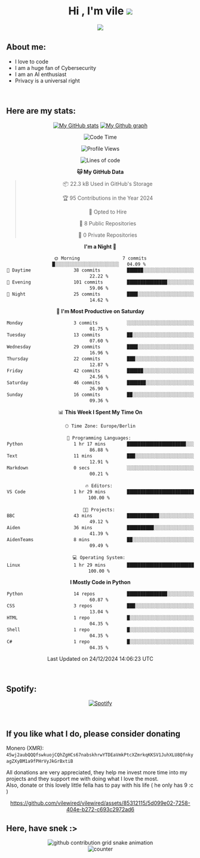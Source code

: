 <h1 align="center">Hi , I'm vile <img src="https://media.giphy.com/media/hvRJCLFzcasrR4ia7z/giphy.gif" width="35"></h1>
<p align="center">
  <a href="https://github.com/viledissociation"><img src="https://readme-typing-svg.demolab.com?font=Roboto+Mono&weight=300&size=28&duration=4000&pause=100&color=C109F7&center=true&vCenter=true&width=580&height=127&lines=I'm+a+programmer;I'm+an+AI+enthusiast;I'm+a+big+fan+of+Neural+Networks;I'm+interested+in+Computer+Science;I+love+Cybersecurity;By+the+way+I+use+Arch+%F0%9F%92%80"></a>
</p>

## About me:

- I love to code
- I am a huge fan of Cybersecurity
- I am an AI enthusiast
- Privacy is a universal right

<br>

## Here are my stats:

<div align="center">
    
 [![My GitHub stats](https://github-readme-stats.vercel.app/api?username=vilewired&count_private=true&show_icons=true&theme=radical)](https://github.com/vilewired)
 [![My Github graph](http://github-profile-summary-cards.vercel.app/api/cards/profile-details?username=vilewired&theme=radical)](https://github.com/vilewired)

<!--START_SECTION:waka-->
![Code Time](http://img.shields.io/badge/Code%20Time-369%20hrs%2033%20mins-blue)

![Profile Views](http://img.shields.io/badge/Profile%20Views-1-blue)

![Lines of code](https://img.shields.io/badge/From%20Hello%20World%20I%27ve%20Written-45.9%20thousand%20lines%20of%20code-blue)

**🐱 My GitHub Data** 

> 📦 22.3 kB Used in GitHub's Storage 
 > 
> 🏆 95 Contributions in the Year 2024
 > 
> 💼 Opted to Hire
 > 
> 📜 8 Public Repositories 
 > 
> 🔑 0 Private Repositories 
 > 
**I'm a Night 🦉** 

```text
🌞 Morning                7 commits           █░░░░░░░░░░░░░░░░░░░░░░░░   04.09 % 
🌆 Daytime                38 commits          ██████░░░░░░░░░░░░░░░░░░░   22.22 % 
🌃 Evening                101 commits         ███████████████░░░░░░░░░░   59.06 % 
🌙 Night                  25 commits          ████░░░░░░░░░░░░░░░░░░░░░   14.62 % 
```
📅 **I'm Most Productive on Saturday** 

```text
Monday                   3 commits           ░░░░░░░░░░░░░░░░░░░░░░░░░   01.75 % 
Tuesday                  13 commits          ██░░░░░░░░░░░░░░░░░░░░░░░   07.60 % 
Wednesday                29 commits          ████░░░░░░░░░░░░░░░░░░░░░   16.96 % 
Thursday                 22 commits          ███░░░░░░░░░░░░░░░░░░░░░░   12.87 % 
Friday                   42 commits          ██████░░░░░░░░░░░░░░░░░░░   24.56 % 
Saturday                 46 commits          ███████░░░░░░░░░░░░░░░░░░   26.90 % 
Sunday                   16 commits          ██░░░░░░░░░░░░░░░░░░░░░░░   09.36 % 
```


📊 **This Week I Spent My Time On** 

```text
🕑︎ Time Zone: Europe/Berlin

💬 Programming Languages: 
Python                   1 hr 17 mins        ██████████████████████░░░   86.88 % 
Text                     11 mins             ███░░░░░░░░░░░░░░░░░░░░░░   12.91 % 
Markdown                 0 secs              ░░░░░░░░░░░░░░░░░░░░░░░░░   00.21 % 

🔥 Editors: 
VS Code                  1 hr 29 mins        █████████████████████████   100.00 % 

🐱‍💻 Projects: 
BBC                      43 mins             ████████████░░░░░░░░░░░░░   49.12 % 
Aiden                    36 mins             ██████████░░░░░░░░░░░░░░░   41.39 % 
AidenTeams               8 mins              ██░░░░░░░░░░░░░░░░░░░░░░░   09.49 % 

💻 Operating System: 
Linux                    1 hr 29 mins        █████████████████████████   100.00 % 
```

**I Mostly Code in Python** 

```text
Python                   14 repos            ███████████████░░░░░░░░░░   60.87 % 
CSS                      3 repos             ███░░░░░░░░░░░░░░░░░░░░░░   13.04 % 
HTML                     1 repo              █░░░░░░░░░░░░░░░░░░░░░░░░   04.35 % 
Shell                    1 repo              █░░░░░░░░░░░░░░░░░░░░░░░░   04.35 % 
C#                       1 repo              █░░░░░░░░░░░░░░░░░░░░░░░░   04.35 % 
```




 Last Updated on 24/12/2024 14:06:23 UTC
<!--END_SECTION:waka-->
</div>
<br>

## Spotify:

<div align="center">

[![Spotify](https://whois-hoeless.vercel.app/api/spotify?background_color=0d1117&border_color=090d13)](https://open.spotify.com/user/heanchenhorst)
</div>

<br>

## If you like what I do, please consider donating

Monero (XMR): ```45wj2aubQQQfswkuojCQhZgHCs67nabskhrwYTDEaVmkPtcXZmrkqKKSV1JuhXLU8QfnkyagZXyBM1a9fPHrVyJkGrBxtiB```

All donations are very appreciated, they help me invest more time into my projects and they support me with doing what I love the most.  
Also, donate or this lovely little fella has to pay with his life (  he only has 9 :c  )

<div align="center">


https://github.com/vilewired/vilewired/assets/85312115/5d099e02-7258-404e-b272-c693c2972ad6


</div>

## Here, have snek :>
<div align="center">
<picture>
  <source media="(prefers-color-scheme: dark)" srcset="https://raw.githubusercontent.com/vilewired/vilewired/output/github-contribution-grid-snake-dark.svg">
  <source media="(prefers-color-scheme: light)" srcset="https://raw.githubusercontent.com/vilewired/vilewired/output/github-contribution-grid-snake.svg">
  <img alt="github contribution grid snake animation" src="https://raw.githubusercontent.com/vilewired/vilewired/output/github-contribution-grid-snake.svg">
</div>

<div align="center">
  <img src="https://moe-counter.glitch.me/get/@hoeless_count?theme=rule34" alt="counter" />
</div>
